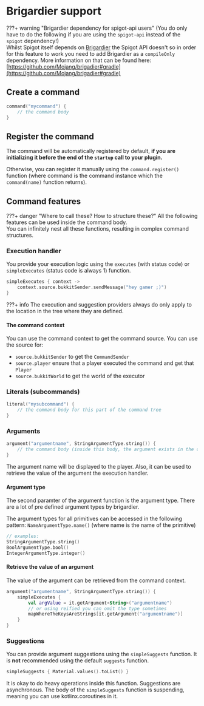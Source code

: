 # Brigardier support

???+ warning "Brigardier dependency for spigot-api users"
    (You do only have to do the following if you are using the `spigot-api` instead of the `spigot` dependency!) <br>
    Whilst Spigot itself depends on [Brigardier](https://github.com/Mojang/brigadier#gradle) the Spigot API doesn't so in order for this feature to work you need to add Brigardier as a `compileOnly` dependency. More information on that can be found here: [https://github.com/Mojang/brigadier#gradle](https://github.com/Mojang/brigadier#gradle)

## Create a command

```kotlin
command("mycommand") {
    // the command body
}
```

## Register the command

The command will be automatically registered by default, **if you are initializing it before the end of the `startup` call
to your plugin.**

Otherwise, you can register it manually using the `command.register()` function (where command is the command instance
which the `command(name)` function returns).

## Command features

???+ danger "Where to call these? How to structure these?"
    All the following features can be used inside the command body. <br>
    You can infinitely nest all these functions, resulting in complex command structures. <br>

### Execution handler

You provide your execution logic using the `executes` (with status code) or `simpleExecutes` (status code is always 1)
function.

```kotlin
simpleExecutes { context ->
    context.source.bukkitSender.sendMessage("hey gamer ;)")
}
```

???+ info 
    The execution and suggestion providers always do only apply to the location in the tree where they are
    defined.

#### The command context

You can use the command context to get the command source. You can use the source for:

- `source.bukkitSender` to get the `CommandSender`
- `source.player` ensure that a player executed the command and get that `Player`
- `source.bukkitWorld` to get the world of the executor

### Literals (subcommands)

```kotlin
literal("mysubcommand") {
    // the command body for this part of the command tree
}
```

### Arguments

```kotlin
argument("argumentname", StringArgumentType.string()) {
    // the command body (inside this body, the argument exists in the context)
}
```

The argument name will be displayed to the player. Also, it can be used to retrieve the value of the argument the
execution handler.

#### Argument type

The second paramter of the argument function is the argument type. There are a lot of pre defined argument types by
brigardier. 

The argument types for all primitives can be accessed in the following pattern: `NameArgumentType.name()` (where name is the name of the primitive)

```kotlin
// examples:
StringArgumentType.string()
BoolArgumentType.bool()
IntegerArgumentType.integer()
```

#### Retrieve the value of an argument

The value of the argument can be retrieved from the command context.

```kotlin
argument("argumentname", StringArgumentType.string()) {
    simpleExecutes {
        val argValue = it.getArgument<String>("argumentname")
        // or using reified you can omit the type sometimes
        mapWhereTheKeysAreStrings[it.getArgument("argumentname")]
    }
}
```

### Suggestions

You can provide argument suggestions using the `simpleSuggests` function. It is **not** recommended using the default 
`suggests` function.

```kotlin
simpleSuggests { Material.values().toList() }
```

It is okay to do heavy operations inside this function. Suggestions are asynchronous. The body of the `simpleSuggests`
function is suspending, meaning you can use kotlinx.coroutines in it.
